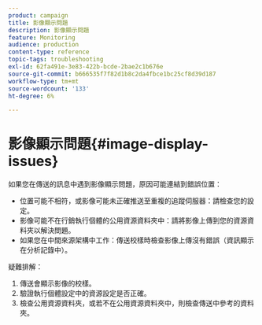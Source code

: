 ```yaml
---
product: campaign
title: 影像顯示問題
description: 影像顯示問題
feature: Monitoring
audience: production
content-type: reference
topic-tags: troubleshooting
exl-id: 62fa491e-3e83-422b-bcde-2bae2c1b676e
source-git-commit: b666535f7f82d1b8c2da4fbce1bc25cf8d39d187
workflow-type: tm+mt
source-wordcount: '133'
ht-degree: 6%

---
```


# 影像顯示問題{#image-display-issues}



如果您在傳送的訊息中遇到影像顯示問題，原因可能連結到錯誤位置：

* 位置可能不相符，或影像可能未正確推送至重複的追蹤伺服器：請檢查您的設定。
* 影像可能不在行銷執行個體的公用資源資料夾中：請將影像上傳到您的資源資料夾以解決問題。
* 如果您在中間來源架構中工作：傳送校樣時檢查影像上傳沒有錯誤（資訊顯示在分析記錄中）。

疑難排解：

1. 傳送會顯示影像的校樣。
1. 驗證執行個體設定中的資源設定是否正確。
1. 檢查公用資源資料夾，或若不在公用資源資料夾中，則檢查傳送中參考的資料夾。
